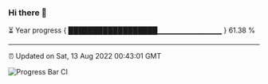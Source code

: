 ### Hi there 👋

⏳ Year progress { ██████████████████▁▁▁▁▁▁▁▁▁▁▁▁ } 61.38 %

---

⏰ Updated on Sat, 13 Aug 2022 00:43:01 GMT

![Progress Bar CI](https://github.com/Shyam-Makwana/GitHub-Actions-Demo/workflows/Progress%20Bar%20CI/badge.svg)
